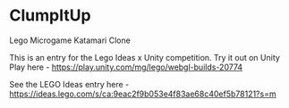 # ClumpItUp

Lego Microgame Katamari Clone

This is an entry for the Lego Ideas x Unity competition. Try it out on Unity Play here - https://play.unity.com/mg/lego/webgl-builds-20774

See the LEGO Ideas entry here - https://ideas.lego.com/s/ca:9eac2f9b053e4f83ae68c40ef5b78121?s=m
